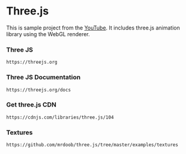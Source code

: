 # Three.js

This is sample project from the [YouTube](https://www.youtube.com/watch?v=8jP4xpga6yY). It includes three.js animation library using the WebGL renderer.

### Three JS

```
https://threejs.org
```

### Three JS Documentation

```
https://threejs.org/docs
```

### Get three.js CDN

```
https://cdnjs.com/libraries/three.js/104
```

### Textures

```
https://github.com/mrdoob/three.js/tree/master/examples/textures
```
